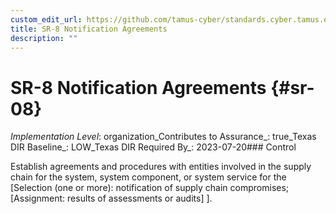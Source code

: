 ```yaml
---
custom_edit_url: https://github.com/tamus-cyber/standards.cyber.tamus.edu/tree/main/static/content/tamus.edu/TAMUS_profile.xml
title: SR-8 Notification Agreements
description: ""
---
```


# SR-8 Notification Agreements {#sr-08}

_Implementation Level_: organization_Contributes to Assurance_: true_Texas DIR Baseline_: LOW_Texas DIR Required By_: 2023-07-20### Control

Establish agreements and procedures with entities involved in the supply chain for the system, system component, or system service for the [Selection (one or more): notification of supply chain compromises; 
                  [Assignment: results of assessments or audits]
               ].

